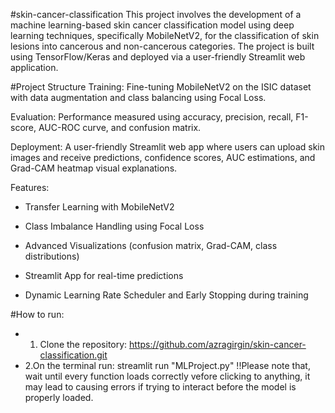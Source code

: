 #skin-cancer-classification
This project involves the development of a machine learning-based skin cancer classification model using deep learning techniques, specifically MobileNetV2, for the classification of skin lesions into cancerous and non-cancerous categories. The project is built using TensorFlow/Keras and deployed via a user-friendly Streamlit web application.


#Project Structure
Training: Fine-tuning MobileNetV2 on the ISIC dataset with data augmentation and class balancing using Focal Loss.

Evaluation: Performance measured using accuracy, precision, recall, F1-score, AUC-ROC curve, and confusion matrix.

Deployment: A user-friendly Streamlit web app where users can upload skin images and receive predictions, confidence scores, AUC estimations, and Grad-CAM heatmap visual explanations.

Features:
- Transfer Learning with MobileNetV2

- Class Imbalance Handling using Focal Loss

- Advanced Visualizations (confusion matrix, Grad-CAM, class distributions)

- Streamlit App for real-time predictions

- Dynamic Learning Rate Scheduler and Early Stopping during training

 #How to run:
- 1. Clone the repository:
     https://github.com/azragirgin/skin-cancer-classification.git
 - 2.On the terminal run:
   streamlit run "MLProject.py"
   !!Please note that, wait until every function loads correctly vefore clicking to anything, it may lead to causing errors if trying to interact before the model is properly loaded.
